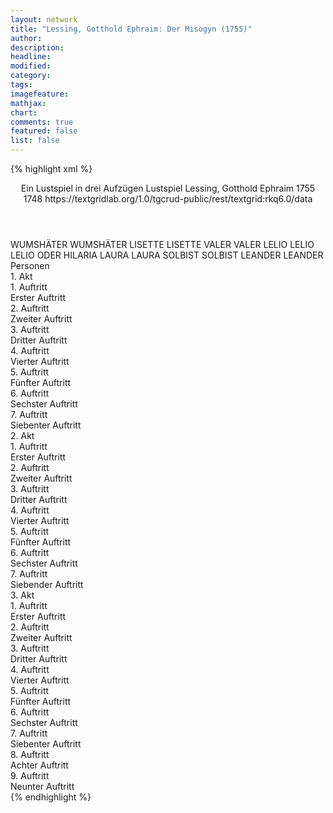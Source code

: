 ```yaml
---
layout: network
title: "Lessing, Gotthold Ephraim: Der Misogyn (1755)"
author:
description:
headline:
modified:
category:
tags:
imagefeature: 
mathjax: 
chart: 
comments: true
featured: false
list: false
---
```

{% highlight xml %}
<?xml-model href="https://raw.githubusercontent.com/DLiNa/project/master/rules/lina.rnc"?><?xml-model href="https://raw.githubusercontent.com/DLiNa/project/master/rules/lina.sch"?>
<play xmlns="http://lina.digital">
  <header>
    <title>Der Misogyn</title>
    <subtitle>Ein Lustspiel in drei Aufzügen</subtitle>
    <genretitle>Lustspiel</genretitle>
    <author>Lessing, Gotthold Ephraim</author>
    <date type="print" when="1755">1755</date>
    <date type="premiere"/>
    <date type="written" when="1748">1748</date>
    <source>https://textgridlab.org/1.0/tgcrud-public/rest/textgrid:rkq6.0/data</source>
  </header>
  <personae>
    <character>
      <name>WUMSHÄTER</name>
      <alias xml:id="wumshäter">
        <name>WUMSHÄTER</name>
      </alias>
    </character>
    <character>
      <name>LISETTE</name>
      <alias xml:id="lisette">
        <name>LISETTE</name>
      </alias>
    </character>
    <character>
      <name>VALER</name>
      <alias xml:id="valer">
        <name>VALER</name>
      </alias>
    </character>
    <character>
      <name>LELIO</name>
      <alias xml:id="lelio">
        <name>LELIO</name>
      </alias>
      <alias xml:id="lelio_oder_hilaria">
        <name>LELIO ODER HILARIA</name>
      </alias>
    </character>
    <character>
      <name>LAURA</name>
      <alias xml:id="laura">
        <name>LAURA</name>
      </alias>
    </character>
    <character>
      <name>SOLBIST</name>
      <alias xml:id="solbist">
        <name>SOLBIST</name>
      </alias>
    </character>
    <character>
      <name>LEANDER</name>
      <alias xml:id="leander">
        <name>LEANDER</name>
      </alias>
    </character>
  </personae>
  <text>
    <div>
      <head>Personen</head>
    </div>
    <div>
      <head>1. Akt</head>
      <div>
        <head>1. Auftritt</head>
        <div>
          <head>Erster Auftritt</head>
          <sp who="#wumshäter">
            <amount n="16" unit="speech_acts"/>
            <amount n="242" unit="words"/>
            <amount n="13" unit="lines"/>
            <amount n="1285" unit="chars"/>
          </sp>
          <sp who="#lisette">
            <amount n="16" unit="speech_acts"/>
            <amount n="130" unit="words"/>
            <amount n="16" unit="lines"/>
            <amount n="661" unit="chars"/>
          </sp>
        </div>
      </div>
      <div>
        <head>2. Auftritt</head>
        <div>
          <head>Zweiter Auftritt</head>
          <sp who="#wumshäter">
            <amount n="13" unit="speech_acts"/>
            <amount n="796" unit="words"/>
            <amount n="1" unit="lines"/>
            <amount n="4234" unit="chars"/>
          </sp>
          <sp who="#valer">
            <amount n="12" unit="speech_acts"/>
            <amount n="298" unit="words"/>
            <amount n="5" unit="lines"/>
            <amount n="1543" unit="chars"/>
          </sp>
        </div>
      </div>
      <div>
        <head>3. Auftritt</head>
        <div>
          <head>Dritter Auftritt</head>
          <sp who="#valer">
            <amount n="9" unit="speech_acts"/>
            <amount n="161" unit="words"/>
            <amount n="6" unit="lines"/>
            <amount n="881" unit="chars"/>
          </sp>
          <sp who="#wumshäter">
            <amount n="13" unit="speech_acts"/>
            <amount n="581" unit="words"/>
            <amount n="2" unit="lines"/>
            <amount n="3178" unit="chars"/>
          </sp>
          <sp who="#lelio">
            <amount n="12" unit="speech_acts"/>
            <amount n="442" unit="words"/>
            <amount n="4" unit="lines"/>
            <amount n="2445" unit="chars"/>
          </sp>
        </div>
      </div>
      <div>
        <head>4. Auftritt</head>
        <div>
          <head>Vierter Auftritt</head>
          <sp who="#valer">
            <amount n="11" unit="speech_acts"/>
            <amount n="634" unit="words"/>
            <amount n="4" unit="lines"/>
            <amount n="3593" unit="chars"/>
          </sp>
          <sp who="#lelio">
            <amount n="10" unit="speech_acts"/>
            <amount n="201" unit="words"/>
            <amount n="5" unit="lines"/>
            <amount n="1121" unit="chars"/>
          </sp>
        </div>
      </div>
      <div>
        <head>5. Auftritt</head>
        <div>
          <head>Fünfter Auftritt</head>
          <sp who="#wumshäter">
            <amount n="11" unit="speech_acts"/>
            <amount n="269" unit="words"/>
            <amount n="5" unit="lines"/>
            <amount n="1485" unit="chars"/>
          </sp>
          <sp who="#lelio">
            <amount n="8" unit="speech_acts"/>
            <amount n="281" unit="words"/>
            <amount n="4" unit="lines"/>
            <amount n="1647" unit="chars"/>
          </sp>
          <sp who="#valer">
            <amount n="3" unit="speech_acts"/>
            <amount n="152" unit="words"/>
            <amount n="1" unit="lines"/>
            <amount n="887" unit="chars"/>
          </sp>
        </div>
      </div>
      <div>
        <head>6. Auftritt</head>
        <div>
          <head>Sechster Auftritt</head>
          <sp who="#laura">
            <amount n="12" unit="speech_acts"/>
            <amount n="247" unit="words"/>
            <amount n="6" unit="lines"/>
            <amount n="1396" unit="chars"/>
          </sp>
          <sp who="#wumshäter">
            <amount n="12" unit="speech_acts"/>
            <amount n="305" unit="words"/>
            <amount n="9" unit="lines"/>
            <amount n="1687" unit="chars"/>
          </sp>
          <sp who="#valer">
            <amount n="6" unit="speech_acts"/>
            <amount n="61" unit="words"/>
            <amount n="5" unit="lines"/>
            <amount n="344" unit="chars"/>
          </sp>
          <sp who="#lelio">
            <amount n="3" unit="speech_acts"/>
            <amount n="13" unit="words"/>
            <amount n="3" unit="lines"/>
            <amount n="59" unit="chars"/>
          </sp>
        </div>
      </div>
      <div>
        <head>7. Auftritt</head>
        <div>
          <head>Siebenter Auftritt</head>
          <sp who="#valer">
            <amount n="12" unit="speech_acts"/>
            <amount n="263" unit="words"/>
            <amount n="7" unit="lines"/>
            <amount n="1403" unit="chars"/>
          </sp>
          <sp who="#laura">
            <amount n="12" unit="speech_acts"/>
            <amount n="406" unit="words"/>
            <amount n="6" unit="lines"/>
            <amount n="2220" unit="chars"/>
          </sp>
        </div>
      </div>
    </div>
    <div>
      <head>2. Akt</head>
      <div>
        <head>1. Auftritt</head>
        <div>
          <head>Erster Auftritt</head>
          <sp who="#lelio_oder_hilaria">
            <amount n="1" unit="speech_acts"/>
            <amount n="50" unit="words"/>
            <amount n="291" unit="chars"/>
          </sp>
        </div>
      </div>
      <div>
        <head>2. Auftritt</head>
        <div>
          <head>Zweiter Auftritt</head>
          <sp who="#laura">
            <amount n="22" unit="speech_acts"/>
            <amount n="333" unit="words"/>
            <amount n="17" unit="lines"/>
            <amount n="1842" unit="chars"/>
          </sp>
          <sp who="#lelio">
            <amount n="21" unit="speech_acts"/>
            <amount n="609" unit="words"/>
            <amount n="12" unit="lines"/>
            <amount n="3484" unit="chars"/>
          </sp>
        </div>
      </div>
      <div>
        <head>3. Auftritt</head>
        <div>
          <head>Dritter Auftritt</head>
          <sp who="#lelio">
            <amount n="1" unit="speech_acts"/>
            <amount n="22" unit="words"/>
            <amount n="116" unit="chars"/>
          </sp>
          <sp who="#wumshäter">
            <amount n="1" unit="speech_acts"/>
            <amount n="121" unit="words"/>
            <amount n="666" unit="chars"/>
          </sp>
          <sp who="#valer">
            <amount n="1" unit="speech_acts"/>
            <amount n="10" unit="words"/>
            <amount n="1" unit="lines"/>
            <amount n="53" unit="chars"/>
          </sp>
        </div>
      </div>
      <div>
        <head>4. Auftritt</head>
        <div>
          <head>Vierter Auftritt</head>
          <sp who="#wumshäter">
            <amount n="5" unit="speech_acts"/>
            <amount n="55" unit="words"/>
            <amount n="4" unit="lines"/>
            <amount n="277" unit="chars"/>
          </sp>
          <sp who="#solbist">
            <amount n="9" unit="speech_acts"/>
            <amount n="226" unit="words"/>
            <amount n="5" unit="lines"/>
            <amount n="1259" unit="chars"/>
          </sp>
          <sp who="#valer">
            <amount n="1" unit="speech_acts"/>
            <amount n="20" unit="words"/>
            <amount n="118" unit="chars"/>
          </sp>
          <sp who="#lelio">
            <amount n="7" unit="speech_acts"/>
            <amount n="97" unit="words"/>
            <amount n="5" unit="lines"/>
            <amount n="538" unit="chars"/>
          </sp>
        </div>
      </div>
      <div>
        <head>5. Auftritt</head>
        <div>
          <head>Fünfter Auftritt</head>
          <sp who="#wumshäter">
            <amount n="32" unit="speech_acts"/>
            <amount n="704" unit="words"/>
            <amount n="21" unit="lines"/>
            <amount n="3816" unit="chars"/>
          </sp>
          <sp who="#solbist">
            <amount n="32" unit="speech_acts"/>
            <amount n="1054" unit="words"/>
            <amount n="17" unit="lines"/>
            <amount n="5831" unit="chars"/>
          </sp>
        </div>
      </div>
      <div>
        <head>6. Auftritt</head>
        <div>
          <head>Sechster Auftritt</head>
          <sp who="#solbist">
            <amount n="7" unit="speech_acts"/>
            <amount n="515" unit="words"/>
            <amount n="2" unit="lines"/>
            <amount n="2875" unit="chars"/>
          </sp>
          <sp who="#lisette">
            <amount n="7" unit="speech_acts"/>
            <amount n="188" unit="words"/>
            <amount n="4" unit="lines"/>
            <amount n="1041" unit="chars"/>
          </sp>
        </div>
      </div>
      <div>
        <head>7. Auftritt</head>
        <div>
          <head>Siebender Auftritt</head>
          <sp who="#wumshäter">
            <amount n="6" unit="speech_acts"/>
            <amount n="74" unit="words"/>
            <amount n="5" unit="lines"/>
            <amount n="382" unit="chars"/>
          </sp>
          <sp who="#lisette">
            <amount n="6" unit="speech_acts"/>
            <amount n="102" unit="words"/>
            <amount n="4" unit="lines"/>
            <amount n="549" unit="chars"/>
          </sp>
        </div>
      </div>
    </div>
    <div>
      <head>3. Akt</head>
      <div>
        <head>1. Auftritt</head>
        <div>
          <head>Erster Auftritt</head>
          <sp who="#lisette">
            <amount n="8" unit="speech_acts"/>
            <amount n="200" unit="words"/>
            <amount n="4" unit="lines"/>
            <amount n="1184" unit="chars"/>
          </sp>
          <sp who="#laura">
            <amount n="7" unit="speech_acts"/>
            <amount n="387" unit="words"/>
            <amount n="1" unit="lines"/>
            <amount n="2155" unit="chars"/>
          </sp>
        </div>
      </div>
      <div>
        <head>2. Auftritt</head>
        <div>
          <head>Zweiter Auftritt</head>
          <sp who="#wumshäter">
            <amount n="4" unit="speech_acts"/>
            <amount n="154" unit="words"/>
            <amount n="1" unit="lines"/>
            <amount n="890" unit="chars"/>
          </sp>
          <sp who="#lisette">
            <amount n="2" unit="speech_acts"/>
            <amount n="48" unit="words"/>
            <amount n="1" unit="lines"/>
            <amount n="248" unit="chars"/>
          </sp>
          <sp who="#laura">
            <amount n="1" unit="speech_acts"/>
            <amount n="50" unit="words"/>
            <amount n="283" unit="chars"/>
          </sp>
        </div>
      </div>
      <div>
        <head>3. Auftritt</head>
        <div>
          <head>Dritter Auftritt</head>
          <sp who="#valer">
            <amount n="2" unit="speech_acts"/>
            <amount n="95" unit="words"/>
            <amount n="538" unit="chars"/>
          </sp>
          <sp who="#wumshäter">
            <amount n="1" unit="speech_acts"/>
            <amount n="46" unit="words"/>
            <amount n="243" unit="chars"/>
          </sp>
          <sp who="#laura">
            <amount n="1" unit="speech_acts"/>
            <amount n="23" unit="words"/>
            <amount n="130" unit="chars"/>
          </sp>
        </div>
      </div>
      <div>
        <head>4. Auftritt</head>
        <div>
          <head>Vierter Auftritt</head>
          <sp who="#valer">
            <amount n="7" unit="speech_acts"/>
            <amount n="101" unit="words"/>
            <amount n="6" unit="lines"/>
            <amount n="548" unit="chars"/>
          </sp>
          <sp who="#lelio">
            <amount n="4" unit="speech_acts"/>
            <amount n="126" unit="words"/>
            <amount n="1" unit="lines"/>
            <amount n="728" unit="chars"/>
          </sp>
          <sp who="#wumshäter">
            <amount n="11" unit="speech_acts"/>
            <amount n="499" unit="words"/>
            <amount n="4" unit="lines"/>
            <amount n="2831" unit="chars"/>
          </sp>
          <sp who="#laura">
            <amount n="5" unit="speech_acts"/>
            <amount n="125" unit="words"/>
            <amount n="2" unit="lines"/>
            <amount n="695" unit="chars"/>
          </sp>
        </div>
      </div>
      <div>
        <head>5. Auftritt</head>
        <div>
          <head>Fünfter Auftritt</head>
          <sp who="#laura">
            <amount n="1" unit="speech_acts"/>
            <amount n="46" unit="words"/>
            <amount n="246" unit="chars"/>
          </sp>
          <sp who="#lelio">
            <amount n="1" unit="speech_acts"/>
            <amount n="153" unit="words"/>
            <amount n="849" unit="chars"/>
          </sp>
        </div>
      </div>
      <div>
        <head>6. Auftritt</head>
        <div>
          <head>Sechster Auftritt</head>
          <sp who="#laura">
            <amount n="5" unit="speech_acts"/>
            <amount n="145" unit="words"/>
            <amount n="2" unit="lines"/>
            <amount n="767" unit="chars"/>
          </sp>
          <sp who="#lisette">
            <amount n="5" unit="speech_acts"/>
            <amount n="187" unit="words"/>
            <amount n="1051" unit="chars"/>
          </sp>
        </div>
      </div>
      <div>
        <head>7. Auftritt</head>
        <div>
          <head>Siebenter Auftritt</head>
          <sp who="#wumshäter">
            <amount n="5" unit="speech_acts"/>
            <amount n="102" unit="words"/>
            <amount n="2" unit="lines"/>
            <amount n="535" unit="chars"/>
          </sp>
          <sp who="#leander">
            <amount n="2" unit="speech_acts"/>
            <amount n="42" unit="words"/>
            <amount n="1" unit="lines"/>
            <amount n="233" unit="chars"/>
          </sp>
          <sp who="#laura">
            <amount n="2" unit="speech_acts"/>
            <amount n="70" unit="words"/>
            <amount n="1" unit="lines"/>
            <amount n="406" unit="chars"/>
          </sp>
          <sp who="#lisette">
            <amount n="1" unit="speech_acts"/>
            <amount n="16" unit="words"/>
            <amount n="1" unit="lines"/>
            <amount n="78" unit="chars"/>
          </sp>
        </div>
      </div>
      <div>
        <head>8. Auftritt</head>
        <div>
          <head>Achter Auftritt</head>
          <sp who="#valer">
            <amount n="9" unit="speech_acts"/>
            <amount n="245" unit="words"/>
            <amount n="4" unit="lines"/>
            <amount n="1420" unit="chars"/>
          </sp>
          <sp who="#laura">
            <amount n="1" unit="speech_acts"/>
            <amount n="35" unit="words"/>
            <amount n="195" unit="chars"/>
          </sp>
          <sp who="#leander">
            <amount n="4" unit="speech_acts"/>
            <amount n="53" unit="words"/>
            <amount n="3" unit="lines"/>
            <amount n="293" unit="chars"/>
          </sp>
          <sp who="#wumshäter">
            <amount n="8" unit="speech_acts"/>
            <amount n="237" unit="words"/>
            <amount n="2" unit="lines"/>
            <amount n="1318" unit="chars"/>
          </sp>
        </div>
      </div>
      <div>
        <head>9. Auftritt</head>
        <div>
          <head>Neunter Auftritt</head>
          <sp who="#lelio">
            <amount n="8" unit="speech_acts"/>
            <amount n="129" unit="words"/>
            <amount n="6" unit="lines"/>
            <amount n="712" unit="chars"/>
          </sp>
          <sp who="#wumshäter">
            <amount n="12" unit="speech_acts"/>
            <amount n="282" unit="words"/>
            <amount n="9" unit="lines"/>
            <amount n="1532" unit="chars"/>
          </sp>
          <sp who="#lisette">
            <amount n="3" unit="speech_acts"/>
            <amount n="46" unit="words"/>
            <amount n="2" unit="lines"/>
            <amount n="282" unit="chars"/>
          </sp>
          <sp who="#valer">
            <amount n="4" unit="speech_acts"/>
            <amount n="96" unit="words"/>
            <amount n="2" unit="lines"/>
            <amount n="557" unit="chars"/>
          </sp>
          <sp who="#laura">
            <amount n="2" unit="speech_acts"/>
            <amount n="78" unit="words"/>
            <amount n="488" unit="chars"/>
          </sp>
          <sp who="#leander">
            <amount n="1" unit="speech_acts"/>
            <amount n="5" unit="words"/>
            <amount n="1" unit="lines"/>
            <amount n="22" unit="chars"/>
          </sp>
        </div>
      </div>
    </div>
  </text>
</play>
{% endhighlight %}